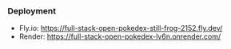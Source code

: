 ### Deployment
* Fly.io: https://full-stack-open-pokedex-still-frog-2152.fly.dev/
* Render: https://full-stack-open-pokedex-lv6n.onrender.com/
